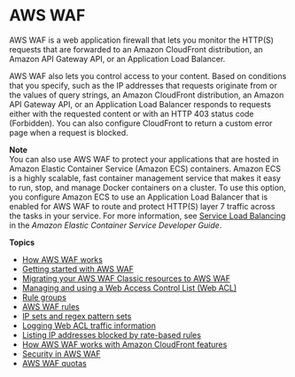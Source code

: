 # AWS WAF<a name="waf-chapter"></a>

AWS WAF is a web application firewall that lets you monitor the HTTP\(S\) requests that are forwarded to an Amazon CloudFront distribution, an Amazon API Gateway API, or an Application Load Balancer\. 

AWS WAF also lets you control access to your content\. Based on conditions that you specify, such as the IP addresses that requests originate from or the values of query strings, an Amazon CloudFront distribution, an Amazon API Gateway API, or an Application Load Balancer responds to requests either with the requested content or with an HTTP 403 status code \(Forbidden\)\. You can also configure CloudFront to return a custom error page when a request is blocked\.

**Note**  
You can also use AWS WAF to protect your applications that are hosted in Amazon Elastic Container Service \(Amazon ECS\) containers\. Amazon ECS is a highly scalable, fast container management service that makes it easy to run, stop, and manage Docker containers on a cluster\. To use this option, you configure Amazon ECS to use an Application Load Balancer that is enabled for AWS WAF to route and protect HTTP\(S\) layer 7 traffic across the tasks in your service\. For more information, see [Service Load Balancing](https://docs.aws.amazon.com/AmazonECS/latest/developerguide/service-load-balancing.html) in the *Amazon Elastic Container Service Developer Guide*\.

**Topics**
+ [How AWS WAF works](how-aws-waf-works.md)
+ [Getting started with AWS WAF](getting-started.md)
+ [Migrating your AWS WAF Classic resources to AWS WAF](waf-migrating-from-classic.md)
+ [Managing and using a Web Access Control List \(Web ACL\)](web-acl.md)
+ [Rule groups](waf-rule-groups.md)
+ [AWS WAF rules](waf-rules.md)
+ [IP sets and regex pattern sets](waf-referenced-set-managing.md)
+ [Logging Web ACL traffic information](logging.md)
+ [Listing IP addresses blocked by rate\-based rules](listing-managed-ips.md)
+ [How AWS WAF works with Amazon CloudFront features](cloudfront-features.md)
+ [Security in AWS WAF](security.md)
+ [AWS WAF quotas](limits.md)